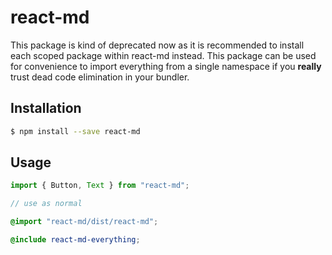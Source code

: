 # react-md

This package is kind of deprecated now as it is recommended to install each
scoped package within react-md instead. This package can be used for convenience
to import everything from a single namespace if you **really** trust dead code
elimination in your bundler.

## Installation

```sh
$ npm install --save react-md
```

## Usage

```ts
import { Button, Text } from "react-md";

// use as normal
```

```scss
@import "react-md/dist/react-md";

@include react-md-everything;
```
